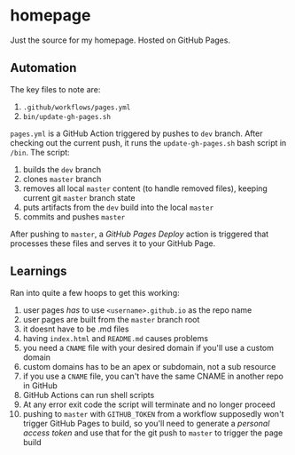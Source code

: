 # homepage

Just the source for my homepage. Hosted on GitHub Pages.

## Automation

The key files to note are:

1. `.github/workflows/pages.yml`
1. `bin/update-gh-pages.sh`

`pages.yml` is a GitHub Action triggered by pushes to `dev` branch. After checking out the current push, it runs the `update-gh-pages.sh` bash script in `/bin`. The script:

1. builds the `dev` branch
1. clones `master` branch
1. removes all local `master` content (to handle removed files), keeping current git `master` branch state
1. puts artifacts from the `dev` build into the local `master`
1. commits and pushes `master`

After pushing to `master`, a _GitHub Pages Deploy_ action is triggered that processes these files and serves it to your GitHub Page.

## Learnings

Ran into quite a few hoops to get this working:

1. user pages _has_ to use `<username>.github.io` as the repo name
1. user pages are built from the `master` branch root
1. it doesnt have to be .md files
1. having `index.html` and `README.md` causes problems
1. you need a `CNAME` file with your desired domain if you'll use a custom domain
1. custom domains has to be an apex or subdomain, not a sub resource
1. if you use a `CNAME` file, you can't have the same CNAME in another repo in GitHub
1. GitHub Actions can run shell scripts
1. At any error exit code the script will terminate and no longer proceed
1. pushing to `master` with `GITHUB_TOKEN` from a workflow supposedly won't trigger GitHub Pages to build, so you'll need to generate a _personal access token_ and use that for the git push to `master` to trigger the page build
